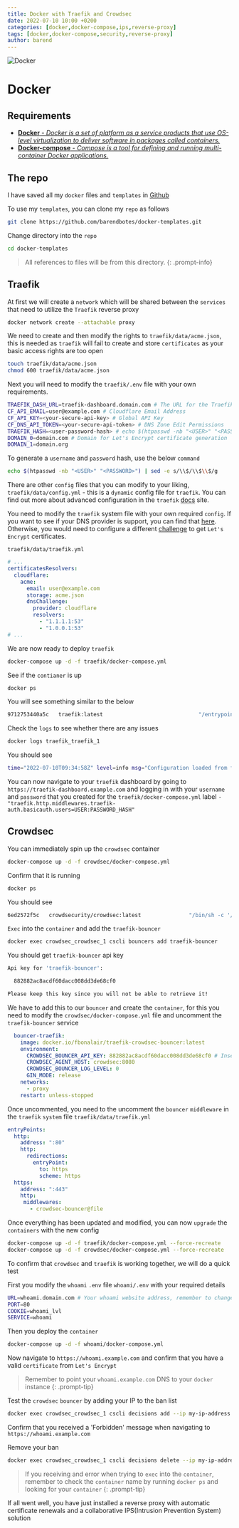 ```yaml
---
title: Docker with Traefik and Crowdsec
date: 2022-07-10 10:00 +0200
categories: [docker,docker-compose,ips,reverse-proxy]
tags: [docker,docker-compose,security,reverse-proxy]
author: barend
---
```


![Docker](https://logos-world.net/wp-content/uploads/2021/02/Docker-Logo-2015-2017.png)

# Docker

## Requirements

- [**Docker** - *Docker is a set of platform as a service products that use OS-level virtualization to deliver software in packages called containers.*](/posts/random-installations/#docker-and-docker-compose)
- [**Docker-compose** - *Compose is a tool for defining and running multi-container Docker applications.*](/posts/random-installations/#docker-and-docker-compose)

## The repo

I have saved all my `docker` files and `templates` in [Github](https://github.com)

To use my `templates`, you can clone my `repo` as follows
```bash
git clone https://github.com/barendbotes/docker-templates.git
```

Change directory into the `repo`
```bash
cd docker-templates
```
> All references to files will be from this directory. 
{: .prompt-info}

## Traefik

At first we will create a `network` which will be shared between the `services` that need to utilize the `Traefik` reverse proxy
```bash
docker network create --attachable proxy
```

We need to create and then modify the rights to `traefik/data/acme.json`, this is needed as `traefik` will fail to create and store `certificates` as your basic access rights are too open
```bash
touch traefik/data/acme.json
chmod 600 traefik/data/acme.json
```

Next you will need to modify the `traefik/.env` file with your own requirements.
```bash
TRAEFIK_DASH_URL=traefik-dashboard.domain.com # The URL for the Traefik Dashboard
CF_API_EMAIL=user@example.com # Cloudflare Email Address
CF_API_KEY=<your-secure-api-key> # Global API Key
CF_DNS_API_TOKEN=<your-secure-api-token> # DNS Zone Edit Permissions
TRAEFIK_HASH=<user-password-hash> # echo $(htpasswd -nb "<USER>" "<PASSWORD>") | sed -e s/\\$/\\$\\$/g
DOMAIN_0=domain.com # Domain for Let's Encrypt certificate generation
DOMAIN_1=domain.org
```

To generate a `username` and `password` hash, use the below `command`
```bash
echo $(htpasswd -nb "<USER>" "<PASSWORD>") | sed -e s/\\$/\\$\\$/g
```

There are other `config` files that you can modify to your liking, `traefik/data/config.yml` - this is a `dynamic` config file for `traefik`. You can find out more about advanced configuration in the `traefik` [docs](https://doc.traefik.io/traefik/routing/overview/) site.

You need to modify the `traefik` system file with your own required `config`. If you want to see if your DNS provider is support, you can find that [here](https://doc.traefik.io/traefik/https/acme/#dnschallenge). Otherwise, you would need to configure a different [challenge](https://doc.traefik.io/traefik/https/acme/#tlschallenge) to get `Let's Encrypt` certificates.

`traefik/data/traefik.yml`
```yaml
# ...
certificatesResolvers:
  cloudflare:
    acme:
      email: user@example.com
      storage: acme.json
      dnsChallenge:
        provider: cloudflare
        resolvers:
          - "1.1.1.1:53"
          - "1.0.0.1:53"
# ...
```

We are now ready to deploy `traefik`
```bash
docker-compose up -d -f traefik/docker-compose.yml
```

See if the `contianer` is up
```bash
docker ps
```

You will see something similar to the below
```bash
9712753440a5c   traefik:latest                              "/entrypoint.sh trae…"   About an hour ago   Up 1 minutes             0.0.0.0:80->80/tcp, :::80->80/tcp, 0.0.0.0:443->443/tcp, :::443->443/tcp   traefik_traefik_1
```

Check the `logs` to see whether there are any issues
```bash
docker logs traefik_traefik_1
```

You should see
```bash
time="2022-07-10T09:34:58Z" level=info msg="Configuration loaded from file: /traefik.yml"
```

You can now navigate to your `traefik` dashboard by going to `https://traefik-dashboard.example.com` and logging in with your `username` and `password` that you created for the `traefik/docker-compose.yml` label `- "traefik.http.middlewares.traefik-auth.basicauth.users=USER:PASSWORD_HASH"`

## Crowdsec

You can immediately spin up the `crowdsec` container
```bash
docker-compose up -d -f crowdsec/docker-compose.yml
```

Confirm that it is running
```bash
docker ps
```

You should see
```bash
6ed2572f5c   crowdsecurity/crowdsec:latest               "/bin/sh -c '/bin/ba…"   About an hour ago   Up 28 minutes                                                                                        crowdsec_crowdsec_1
```

`Exec` into the `container` and add the `traefik-bouncer`
```bash
docker exec crowdsec_crowdsec_1 cscli bouncers add traefik-bouncer
```

You should get `traefik-bouncer` api key
```bash
Api key for 'traefik-bouncer':

  882882ac8acdf60dacc008dd3de68cf0

Please keep this key since you will not be able to retrieve it!
```

We have to add this to our `bouncer` and create the `container`, for this you need to modify the `crowdsec/docker-compose.yml` file and uncomment the `traefik-bouncer` service
```yaml
  bouncer-traefik:
    image: docker.io/fbonalair/traefik-crowdsec-bouncer:latest
    environment:
      CROWDSEC_BOUNCER_API_KEY: 882882ac8acdf60dacc008dd3de68cf0 # Insert your generated key
      CROWDSEC_AGENT_HOST: crowdsec:8080
      CROWDSEC_BOUNCER_LOG_LEVEL: 0
      GIN_MODE: release
    networks:
      - proxy
    restart: unless-stopped
```

Once uncommented, you need to the uncomment the `bouncer` `middleware` in the `traefik` `system` file `traefik/data/traefik.yml`
```yaml
entryPoints:
  http:
    address: ":80"
    http:
      redirections:
        entryPoint:
          to: https
          scheme: https
  https:
    address: ":443"
    http:
     middlewares:
       - crowdsec-bouncer@file
```

Once everything has been updated and modified, you can now `upgrade` the `containers` with the new config
```bash
docker-compose up -d -f traefik/docker-compose.yml --force-recreate
docker-compose up -d -f crowdsec/docker-compose.yml --force-recreate
```

To confirm that `crowdsec` and `traefik` is working together, we will do a quick test

First you modify the `whoami` `.env` file `whoami/.env` with your required details

```bash
URL=whoami.domain.com # Your whoami website address, remember to change the domain.
PORT=80
COOKIE=whoami_lvl
SERVICE=whoami
```

Then you deploy the `container`
```bash
docker-compose up -d -f whoami/docker-compose.yml
```

Now navigate to `https://whoami.example.com` and confirm that you have a valid `certificate` from `Let's Encrypt`
> Remember to point your `whoami.example.com` DNS to your `docker` instance 
{: .prompt-tip}

Test the `crowdsec` `bouncer` by adding your IP to the ban list
```bash
docker exec crowdsec_crowdsec_1 cscli decisions add --ip my-ip-address
```

Confirm that you received a 'Forbidden' message when navigating to `https://whoami.example.com`

Remove your ban
```bash
docker exec crowdsec_crowdsec_1 cscli decisions delete --ip my-ip-address
```

> If you receiving and error when trying to `exec` into the `container`, remember to check the `container` name by running `docker ps` and looking for your `container`
{: .prompt-tip}

If all went well, you have just installed a reverse proxy with automatic certificate renewals and a collaborative IPS(Intrusion Prevention System) solution